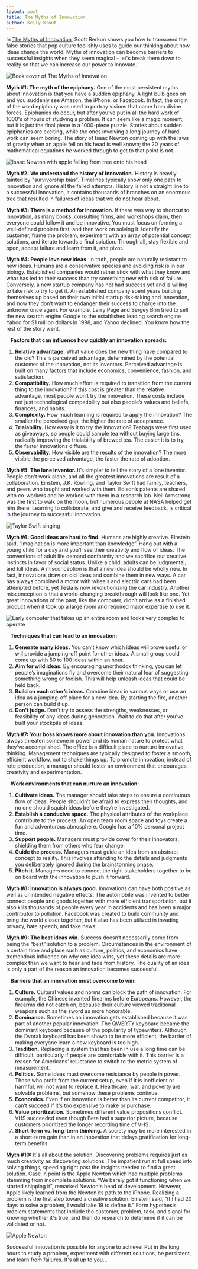 ```yaml
---
layout: post
title: The Myths of Innovation
author: Kelly Krout
---
```

In [The Myths of Innovation](https://www.amazon.com/Myths-Innovation-Scott-Berkun/dp/1449389627 "The Myths of Innovation"), Scott Berkun shows you how to transcend the false stories that pop culture foolishly uses to guide our thinking about how ideas change the world. Myths of innovation can become barriers to successful insights when they seem magical - let's break them down to reality so that we can increase our power to innovate.

![Book cover of The Myths of Innovation](/images/The-Myths-of-Innovation/1.png)

**Myth #1: The myth of the epiphany.** One of the most persistent myths about innovation is that you have a sudden epiphany. A light bulb goes on and you suddenly see Amazon, the iPhone, or Facebook. In fact, the origin of the word epiphany was used to portray visions that came from divine forces. Epiphanies do occur, but after you’ve put in all the hard work of 1000's of hours of studying a problem. It can seem like a magic moment, but it is just the final piece in a 1000-piece puzzle. Stories about sudden epiphanies are exciting, while the ones involving a long journey of hard work can seem boring. The story of Isaac Newton coming up with the laws of gravity when an apple fell on his head is well known; the 20 years of mathematical equations he worked through to get to that point is not.

![Isaac Newton with apple falling from tree onto his head](/images/The-Myths-of-Innovation/2.png)

**Myth #2: We understand the history of innovation.** History is heavily tainted by "survivorship bias". Timelines typically show only one path to innovation and ignore all the failed attempts. History is not a straight line to a successful innovation, it contains thousands of branches on an enormous tree that resulted in failures of ideas that we do not hear about.
 
**Myth #3: There is a method for innovation.** If there was way to shortcut to innovation, as many books, consulting firms, and workshops claim, then everyone could follow it and be innovative. You must focus on forming a well-defined problem first, and then work on solving it. Identify the customer, frame the problem, experiment with an array of potential concept solutions, and iterate towards a final solution. Through all, stay flexible and open, accept failure and learn from it, and pivot. 
 
**Myth #4: People love new ideas.** In truth, people are naturally resistant to new ideas. Humans are a conservative species and avoiding risk is in our biology. Established companies would rather stick with what they know and what has led to their success than try something new with risk of failure. Conversely, a new startup company has not had success yet and is willing to take risk to try to get it. An established company spent years building themselves up based on their own initial startup risk-taking and innovation, and now they don’t want to endanger their success to charge into the unknown once again. For example, Larry Page and Sergey Brin tried to sell the new search engine Google to the established leading search engine Yahoo for $1 million dollars in 1998, and Yahoo declined. You know how the rest of the story went.

&nbsp;&nbsp;&nbsp;**Factors that can influence how quickly an innovation spreads:**
1.	**Relative advantage.** What value does the new thing have compared to the old? This is perceived advantage, determined by the potential customer of the innovation, not its inventors. Perceived advantage is built on many factors that include economics, convenience, fashion, and satisfaction. 
2.	**Compatibility.** How much effort is required to transition from the current thing to the innovation? If this cost is greater than the relative advantage, most people won’t try the innovation. These costs include not just technological compatibility but also people’s values and beliefs, finances, and habits. 
3.	**Complexity.** How much learning is required to apply the innovation? The smaller the perceived gap, the higher the rate of acceptance. 
4.	**Trialability.** How easy is it to try the innovation? Teabags were first used as giveaways, so people could sample tea without buying large tins, radically improving the trialability of brewed tea. The easier it is to try, the faster innovations diffuse. 
5.	**Observability.** How visible are the results of the innovation? The more visible the perceived advantage, the faster the rate of adoption. 

**Myth #5: The lone inventor.** It’s simpler to tell the story of a lone inventor. People don't work alone, and all the greatest innovations are result of a collaboration. Einstein, J.K. Rowling, and Taylor Swift had family, teachers, and peers who taught and worked with them. Edison’s patents are shared with co-workers and he worked with them in a research lab. Neil Armstrong was the first to walk on the moon, but numerous people at NASA helped get him there. Learning to collaborate, and give and receive feedback, is critical in the journey to successful innovation.

![Taylor Swift singing](/images/The-Myths-of-Innovation/3.png)

**Myth #6: Good ideas are hard to find.** Humans are highly creative. Einstein said, “imagination is more important than knowledge”. Hang out with a young child for a day and you’ll see their creativity and flow of ideas. The conventions of adult life demand conformity and we sacrifice our creative instincts in favor of social status. Unlike a child, adults can be judgmental, and kill ideas. A misconception is that a new idea should be wholly new. In fact, innovations draw on old ideas and combine them in new ways. A car has always combined a motor with wheels and electric cars had been attempted before, yet Tesla is now revolutionizing the car industry. Another misconception is that a world-changing breakthrough will look like one. Yet great innovations of the past, like the computer, didn’t arrive as a finished product when it took up a large room and required major expertise to use it. 

![Early computer that takes up an entire room and looks very complex to operate](/images/The-Myths-of-Innovation/4.png)

&nbsp;&nbsp;&nbsp;**Techniques that can lead to an innovation:**
1.	**Generate many ideas.** You can’t know which ideas will prove useful or will provide a jumping-off point for other ideas. A small group could come up with 50 to 100 ideas within an hour.
2.	**Aim for wild ideas.** By encouraging unorthodox thinking, you can let people’s imaginations fly and overcome their natural fear of suggesting something wrong or foolish. This will help unleash ideas that could be held back.
3.	**Build on each other’s ideas.** Combine ideas in various ways or use an idea as a jumping-off place for a new idea. By starting the fire, another person can build it up. 
4.	**Don't judge.** Don’t try to assess the strengths, weaknesses, or feasibility of any ideas during generation. Wait to do that after you’ve built your stockpile of ideas.
 
**Myth #7: Your boss knows more about innovation than you.** Innovations always threaten someone in power and its human nature to protect what they’ve accomplished. The office is a difficult place to nurture innovative thinking. Management techniques are typically designed to foster a smooth, efficient workflow, not to shake things up. To promote innovation, instead of rote production, a manager should foster an environment that encourages creativity and experimentation.
 
&nbsp;&nbsp;&nbsp;**Work environments that can nurture an innovation:**
1.	**Cultivate ideas.** The manager should take steps to ensure a continuous flow of ideas. People shouldn’t be afraid to express their thoughts, and no one should squish ideas before they’re investigated.
2.	**Establish a conducive space.** The physical attributes of the workplace contribute to the process. An open team room space and toys create a fun and adventurous atmosphere. Google has a 10% personal project time.
3.	**Support people.** Managers must provide cover for their innovators, shielding them from others who fear change.
4.	**Guide the process.** Managers must guide an idea from an abstract concept to reality. This involves attending to the details and judgments you deliberately ignored during the brainstorming phase.
5.	**Pitch it.** Managers need to connect the right stakeholders together to be on board with the innovation to push it forward.
 
**Myth #8: Innovation is always good.** Innovations can have both positive as well as unintended negative effects. The automobile was invented to better connect people and goods together with more efficient transportation, but it also kills thousands of people every year in accidents and has been a major contributor to pollution. Facebook was created to build community and bring the world closer together, but it also has been utilized in invading privacy, hate speech, and fake news.
 
**Myth #9: The best ideas win.** Success doesn’t necessarily come from being the “best” solution to a problem. Circumstances in the environment of a certain time and place such as culture, politics, and economics have tremendous influence on why one idea wins, yet these details are more complex than we want to hear and fade from history. The quality of an idea is only a part of the reason an innovation becomes successful. 
 
&nbsp;&nbsp;&nbsp;**Barriers that an innovation must overcome to win:**
1.	**Culture.** Cultural values and norms can block the path of innovation. For example, the Chinese invented firearms before Europeans. However, the firearms did not catch on, because their culture viewed traditional weapons such as the sword as more honorable.
2.	**Dominance.** Sometimes an innovation gets established because it was part of another popular innovation. The QWERTY keyboard became the dominant keyboard because of the popularity of typewriters. Although the Dvorak keyboard has been shown to be more efficient, the barrier of making everyone learn a new keyboard is too high.
3.	**Tradition.** Replacing a system that has been in use a long time can be difficult, particularly if people are comfortable with it. This barrier is a reason for Americans’ reluctance to switch to the metric system of measurement.
4.	**Politics.** Some ideas must overcome resistance by people in power. Those who profit from the current setup, even if it is inefficient or harmful, will not want to replace it. Healthcare, war, and poverty are solvable problems, but somehow these problems continue.
5.	**Economics.** Even if an innovation is better than its current competitor, it can’t succeed if it's too expensive to make or purchase.
6.	**Value prioritization.** Sometimes different value propositions conflict. VHS succeeded even though Beta had a superior picture, because customers prioritized the longer recording time of VHS.
7.	**Short-term vs. long-term thinking.** A society may be more interested in a short-term gain than in an innovation that delays gratification for long-term benefits.
 
**Myth #10:** It's all about the solution. Discovering problems requires just as much creativity as discovering solutions. The impatient run at full speed into solving things, speeding right past the insights needed to find a great solution. Case in point is the Apple Newton which had multiple problems stemming from incomplete solutions. “We barely got it functioning when we started shipping it”, remarked Newton's head of development. However, Apple likely learned from the Newton its path to the iPhone. Realizing a problem is the first step toward a creative solution. Einstein said, “If I had 20 days to solve a problem, I would take 19 to define it.” Form hypothesis problem statements that include the customer, problem, task, and signal for knowing whether it's true, and then do research to determine if it can be validated or not.

![Apple Newton](/images/The-Myths-of-Innovation/5.png)

Successful innovation is possible for anyone to achieve! Put in the long hours to study a problem, experiment with different solutions, be persistent, and learn from failures. It's all up to you…